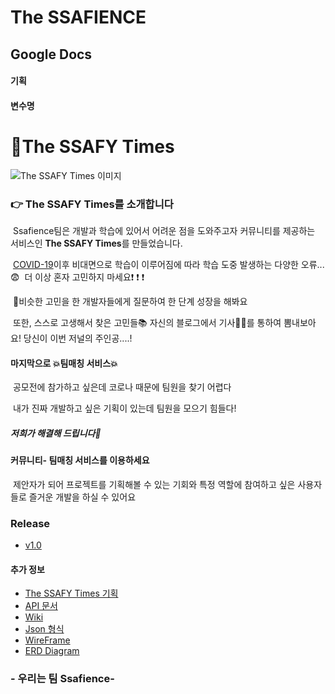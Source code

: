 <h1>The SSAFIENCE</h1>

<h2>Google Docs</h2>
<h4>기획</h4>

<h4>변수명</h4>


# &#128240;The SSAFY Times

![The SSAFY Times 이미지](https://lab.ssafy.com/s03-webmobile1-sub2/s03p12c208/uploads/9a521b9a48654202ae8934f2b0065496/templogo.png)

### 👉 The SSAFY Times를 소개합니다

​	Ssafience팀은 개발과 학습에 있어서 어려운 점을 도와주고자 커뮤니티를 제공하는 서비스인 **The SSAFY Times**를 만들었습니다.

​	[COVID-19](https://ko.wikipedia.org/wiki/%EC%BD%94%EB%A1%9C%EB%82%98%EB%B0%94%EC%9D%B4%EB%9F%AC%EC%8A%A4%EA%B0%90%EC%97%BC%EC%A6%9D-19)이후 비대면으로 학습이 이루어짐에 따라 학습 도중 발생하는 다양한 오류...&#128552;  더 이상 혼자 고민하지 마세요&#10071; &#10071; &#10071; 

​	&#128064;비슷한 고민을 한 개발자들에게 질문하여 한 단계 성장을 해봐요

​	또한, 스스로 고생해서 찾은 고민들&#128218; 자신의 블로그에서 기사&#128221;&#128221;를 통하여 뽐내보아요! 당신이 이번 저널의 주인공....!

#### 	마지막으로 &#128165;팀매칭 서비스&#128165;

​	공모전에 참가하고 싶은데 코로나 때문에 팀원을 찾기 어렵다

​	내가 진짜 개발하고 싶은 기획이 있는데 팀원을 모으기 힘들다!

##### 	저희가 해결해 드립니다&#128170;

#### 	커뮤니티- 팀매칭 서비스를 이용하세요

​	제안자가 되어 프로젝트를 기획해볼 수 있는 기회와 특정 역할에 참여하고 싶은 사용자들로 즐거운 개발을 하실 수 있어요



### Release

- [v1.0](https://lab.ssafy.com/s03-webmobile1-sub2/s03p12c208/tags)



#### 추가 정보

- [The SSAFY Times 기획](https://docs.google.com/document/d/1HFM2kgkNdIB2Q2QQijNZSI0izEAWCcPpdOeNH_wLdxs/edit)
- [API 문서](https://lab.ssafy.com/s03-webmobile1-sub2/s03p12c208/wikis/API-DOC)
- [Wiki](https://lab.ssafy.com/s03-webmobile1-sub2/s03p12c208/wikis/home)
- [Json 형식](https://docs.google.com/document/d/15x3Shy94fT7h7KNCzDGx8KJs36B3GXvw1LdzyoHw2iU/edit)
- [WireFrame](https://lab.ssafy.com/s03-webmobile1-sub2/s03p12c208/wikis/WireFrame-%EC%9D%B4%EB%AF%B8%EC%A7%80)
- [ERD Diagram](https://lab.ssafy.com/s03-webmobile1-sub2/s03p12c208/wikis/%EB%8D%B0%EC%9D%B4%ED%84%B0-%EB%B2%A0%EC%9D%B4%EC%8A%A4)

### - 우리는 팀 Ssafience-